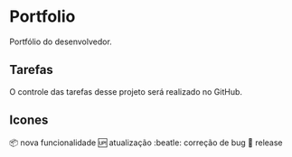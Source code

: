 # Portfolio
Portfólio do desenvolvedor.

## Tarefas
O controle das tarefas desse projeto será realizado no GitHub.

## Icones

:package: nova funcionalidade
:up: atualização
:beatle: correção de bug
:checkered_flag: release